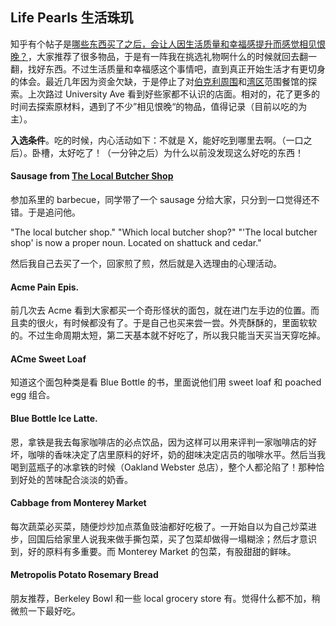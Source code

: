 Life Pearls 生活珠玑
---

知乎有个帖子是[哪些东西买了之后，会让人因生活质量和幸福感提升而感觉相见恨晚？][zhihu-link]，大家推荐了很多物品，于是有一阵我在挑选礼物啊什么的时候就回去翻一翻，找好东西。不过生活质量和幸福感这个事情吧，直到真正开始生活才有更切身的体会。最近几年因为资金欠缺，于是停止了对[伯克利周围][food-comment]和[湾区][food-map]范围餐馆的探索。上次路过 University Ave 看到好些家都不认识的店面。相对的，花了更多的时间去探索原材料，遇到了不少”相见恨晚“的物品，值得记录（目前以吃的为主）。

**入选条件**。吃的时候，内心活动如下：不就是 X，能好吃到哪里去啊。（一口之后）。卧槽，太好吃了！（一分钟之后）为什么以前没发现这么好吃的东西！

#### Sausage from [The Local Butcher Shop](http://thelocalbutchershop.com/)

参加系里的 barbecue，同学带了一个 sausage 分给大家，只分到一口觉得还不错。于是追问他。

"The local butcher shop."
"Which local butcher shop?"
"'The local butcher shop' is now a proper noun. Located on shattuck and cedar."

然后我自己去买了一个，回家煎了煎，然后就是入选理由的心理活动。

#### Acme Pain Epis.

前几次去 Acme 看到大家都买一个奇形怪状的面包，就在进门左手边的位置。而且卖的很火，有时候都没有了。于是自己也买来尝一尝。外壳酥酥的，里面软软的。不过生命周期太短，第二天基本就不好吃了，所以我只能当天买当天穿吃掉。

#### ACme Sweet Loaf

知道这个面包种类是看 Blue Bottle 的书，里面说他们用 sweet loaf 和 poached egg 组合。

#### Blue Bottle Ice Latte.

恩，拿铁是我去每家咖啡店的必点饮品，因为这样可以用来评判一家咖啡店的好坏，咖啡的香味决定了店里原料的好坏，奶的甜味决定店员的咖啡水平。然后当我喝到蓝瓶子的冰拿铁的时候（Oakland Webster 总店），整个人都沦陷了！那种恰到好处的苦味配合淡淡的奶香。

#### Cabbage from Monterey Market

每次蔬菜必买菜，随便炒炒加点蒸鱼豉油都好吃极了。一开始自以为自己炒菜进步，回国后给家里人说我来做手撕包菜，买了包菜却做得一塌糊涂；然后才意识到，好的原料有多重要。而 Monterey Market 的包菜，有股甜甜的鲜味。

#### Metropolis Potato Rosemary Bread

朋友推荐，Berkeley Bowl 和一些 local grocery store 有。觉得什么都不加，稍微煎一下最好吃。

[zhihu-link]: https://www.zhihu.com/question/20840874
[food-comment]: https://docs.google.com/document/d/112lhIhIDyVpxYU1AM-6ro4DIbTWi2OBDCpfxSJlsMBw/edit#heading=h.9hi08akptraw
[food-map]: https://www.google.com/maps/d/u/0/view?mid=1lvez1SL8vpWWrY1nMyWw6pHy-ao
